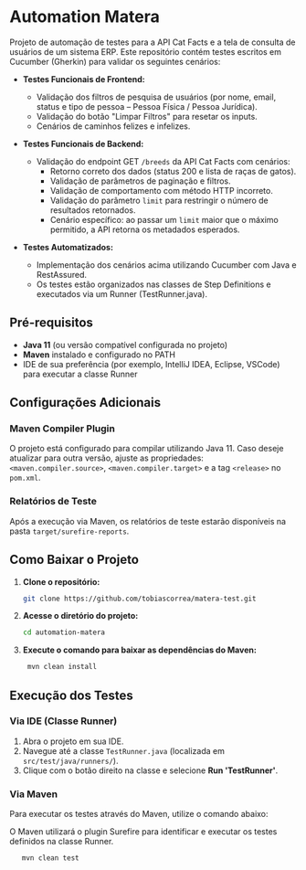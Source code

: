 # Automation Matera

Projeto de automação de testes para a API Cat Facts e a tela de consulta de usuários de um sistema ERP. Este repositório contém testes escritos em Cucumber (Gherkin) para validar os seguintes cenários:

- **Testes Funcionais de Frontend:**
    - Validação dos filtros de pesquisa de usuários (por nome, email, status e tipo de pessoa – Pessoa Física / Pessoa Jurídica).
    - Validação do botão "Limpar Filtros" para resetar os inputs.
    - Cenários de caminhos felizes e infelizes.

- **Testes Funcionais de Backend:**
    - Validação do endpoint GET `/breeds` da API Cat Facts com cenários:
        - Retorno correto dos dados (status 200 e lista de raças de gatos).
        - Validação de parâmetros de paginação e filtros.
        - Validação de comportamento com método HTTP incorreto.
        - Validação do parâmetro `limit` para restringir o número de resultados retornados.
        - Cenário específico: ao passar um `limit` maior que o máximo permitido, a API retorna os metadados esperados.

- **Testes Automatizados:**
    - Implementação dos cenários acima utilizando Cucumber com Java e RestAssured.
    - Os testes estão organizados nas classes de Step Definitions e executados via um Runner (TestRunner.java).

## Pré-requisitos

- **Java 11** (ou versão compatível configurada no projeto)
- **Maven** instalado e configurado no PATH
- IDE de sua preferência (por exemplo, IntelliJ IDEA, Eclipse, VSCode) para executar a classe Runner

## Configurações Adicionais

### Maven Compiler Plugin
O projeto está configurado para compilar utilizando Java 11. Caso deseje atualizar para outra versão, ajuste as propriedades:
 `<maven.compiler.source>`, `<maven.compiler.target>` e a tag `<release>` no `pom.xml`.

### Relatórios de Teste
Após a execução via Maven, os relatórios de teste estarão disponíveis na pasta `target/surefire-reports`.


## Como Baixar o Projeto

1. **Clone o repositório:**
   ```bash
   git clone https://github.com/tobiascorrea/matera-test.git

2. **Acesse o diretório do projeto:**
   ```bash
   cd automation-matera

3. **Execute o comando para baixar as dependências do Maven:**
   ```bash
    mvn clean install

## Execução dos Testes

### Via IDE (Classe Runner)
1. Abra o projeto em sua IDE.
2. Navegue até a classe `TestRunner.java` (localizada em `src/test/java/runners/`).
3. Clique com o botão direito na classe e selecione **Run 'TestRunner'**.

### Via Maven
Para executar os testes através do Maven, utilize o comando abaixo:

O Maven utilizará o plugin Surefire para identificar e executar os testes definidos na classe Runner.

```bash
   mvn clean test

